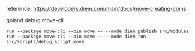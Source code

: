 reference:
https://developers.diem.com/main/docs/move-creating-coins


goland debug move-cli

```
run --package move-cli --bin move -- --mode diem publish src/modules
run --package move-cli --bin move -- --mode diem run src/scripts/debug_script.move
```